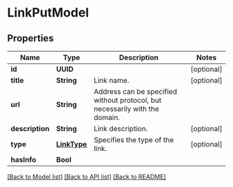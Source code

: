 # LinkPutModel

## Properties
Name | Type | Description | Notes
------------ | ------------- | ------------- | -------------
**id** | **UUID** |  | [optional] 
**title** | **String** | Link name. | [optional] 
**url** | **String** | Address can be specified without protocol, but necessarily with the domain. | 
**description** | **String** | Link description. | [optional] 
**type** | [**LinkType**](LinkType.md) | Specifies the type of the link. | [optional] 
**hasInfo** | **Bool** |  | 

[[Back to Model list]](../README.md#documentation-for-models) [[Back to API list]](../README.md#documentation-for-api-endpoints) [[Back to README]](../README.md)


